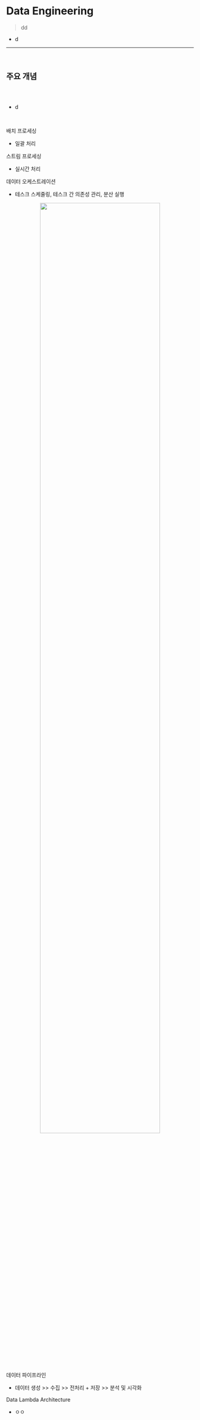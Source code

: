 # Data Engineering
> dd
* d

<hr>
<br>

## 주요 개념
#### 


<br>

### 
* d


<br>

배치 프로세싱
* 일괄 처리

스트림 프로세싱
* 실시간 처리

데이터 오케스트레이션
* 테스크 스케줄링, 테스크 간 의존성 관리, 분산 실행

<div align="center">
  <img width="80%" src="https://user-images.githubusercontent.com/37537227/144594480-65e224fa-112f-49ee-bdc7-647b083f25dc.png" />
</div>

데이터 파이프라인
* 데이터 생성 >> 수집 >> 전처리 + 저장 >> 분석 및 시각화

Data Lambda Architecture
* ㅇㅇ

